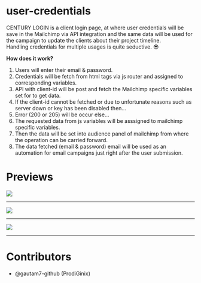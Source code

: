 # user-credentials
CENTURY LOGIN is a client login page, at where user credentials will be save in the Mailchimp via API integration and the same data will be used for the campaign to update the clients about their project timeline. <br>
Handling credentials for multiple usages is quite seductive. 😎


**How does it work?**

1. Users will enter their email & password.
2. Credentials will be fetch from html tags via js router and assigned to corresponding variables.
3. API with client-id will be post and fetch the Mailchimp specific variables set for to get data.
4. If the client-id cannot be fetched or due to unfortunate reasons such as server down or key has been disabled then...
5. Error (200 or 205) will be occur else...
6. The requested data from js variables will be asssigned to mailchimp specific variables.
7. Then the data will be set into audience panel of mailchimp from where the operation can be carried forward.
8. The data fetched (email & password) email will be used as an automation for email campaigns just right after the user submission.


# Previews
<img src="https://raw.githubusercontent.com/rajveersco/user-credentials/master/Previews/Log%20In.png">
<hr>
<img src="https://raw.githubusercontent.com/rajveersco/user-credentials/master/Previews/Success.png">
<hr>
<img src="https://raw.githubusercontent.com/rajveersco/user-credentials/master/Previews/Error.png">
<hr>

# Contributors
- @gautam7-github (ProdiGinix)
